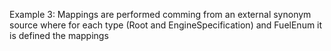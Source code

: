 Example 3:
Mappings are performed comming from an external synonym source where for each type (Root and EngineSpecification) and FuelEnum it is defined the mappings